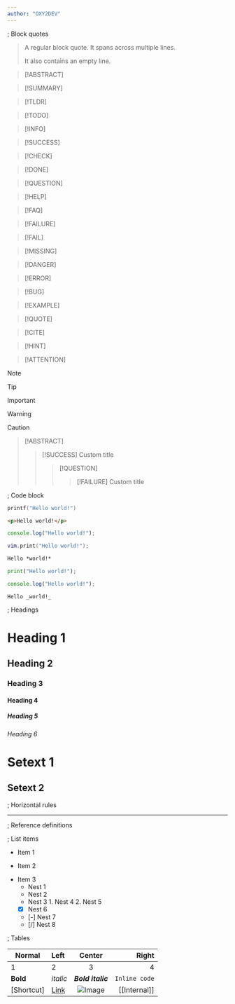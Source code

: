 ```yaml
---
author: "OXY2DEV"
---
```



; Block quotes

> A regular block quote.
> It spans across multiple lines.
>
> It also contains an empty line.

>[!ABSTRACT]

>[!SUMMARY]

>[!TLDR]

>[!TODO]

>[!INFO]

>[!SUCCESS]

>[!CHECK]

>[!DONE]

>[!QUESTION]

>[!HELP]

>[!FAQ]

>[!FAILURE]

>[!FAIL]

>[!MISSING]

>[!DANGER]

>[!ERROR]

>[!BUG]

>[!EXAMPLE]

>[!QUOTE]

>[!CITE]

>[!HINT]

>[!ATTENTION]

>[!NOTE]

>[!TIP]

>[!IMPORTANT]

>[!WARNING]

>[!CAUTION]

>[!ABSTRACT]
>
> >[!SUCCESS] Custom title
> >
> > >[!QUESTION]
> > >
> > > >[!FAILURE] Custom title
> > > >

; Code block

```c Info string
printf("Hello world!")
```

```html A very long info string that will not fit here! And to be absolutely sure I will add a few more words.
<p>Hello world!</p>
```

```js
console.log("Hello world!");
```

```lua
vim.print("Hello world!");
```

```md
Hello *world!*
```

```py
print("Hello world!");
```

```ts
console.log("Hello world!");
```

```typst
Hello _world!_
```

; Headings

# Heading 1

## Heading 2

### Heading 3

#### Heading 4

##### Heading 5

###### Heading 6

Setext 1
========

Setext 2
--------

; Horizontal rules

---

; Reference definitions

; List items

- Item 1
+ Item 2
* Item 3
  - Nest 1
  + Nest 2
  * Nest 3
        1. Nest 4
        2. Nest 5
  * [X] Nest 6
  + [-] Nest 7
  - [/] Nest 8

; Tables

| Normal | Left | Center | Right
|--------|:-----|:------:| --: |
| 1 | 2 | 3 | 4 |
| **Bold** | *italic* | ***Bold italic*** | `Inline code` |
| [Shortcut] | [Link](reddit.com) | ![Image](test.svg) | [[Internal]] |
